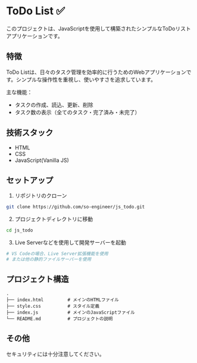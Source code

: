 # ToDo List ✅

このプロジェクトは、JavaScriptを使用して構築されたシンプルなToDoリストアプリケーションです。

## 特徴

ToDo Listは、日々のタスク管理を効率的に行うためのWebアプリケーションです。シンプルな操作性を重視し、使いやすさを追求しています。

主な機能：
- タスクの作成、読込、更新、削除
- タスク数の表示（全てのタスク・完了済み・未完了）

## 技術スタック

- HTML
- CSS
- JavaScript(Vanilla JS)

## セットアップ

1. リポジトリのクローン
```bash
git clone https://github.com/so-engineer/js_todo.git
```

2. プロジェクトディレクトリに移動
```bash
cd js_todo
```

3. Live Serverなどを使用して開発サーバーを起動
```bash
# VS Codeの場合、Live Server拡張機能を使用
# または他の静的ファイルサーバーを使用
```

## プロジェクト構造

```
.
├── index.html         # メインのHTMLファイル
├── style.css          # スタイル定義
├── index.js           # メインのJavaScriptファイル
└── README.md          # プロジェクトの説明
```

## その他
セキュリティには十分注意してください。